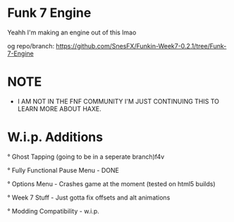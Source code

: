 

# Funk 7 Engine

Yeahh I'm making an engine out of this lmao

og repo/branch: https://github.com/SnesFX/Funkin-Week7-0.2.1/tree/Funk-7-Engine

# NOTE

* I AM NOT IN THE FNF COMMUNITY I'M JUST CONTINUING THIS TO LEARN MORE ABOUT HAXE.

# W.i.p. Additions

 ° Ghost Tapping (going to be in a seperate branch)f4v
 
 
 ° Fully Functional Pause Menu  - DONE
 
 
 ° Options Menu - Crashes game at the moment (tested on html5 builds)
 
 
 ° Week 7 Stuff - Just gotta fix offsets and alt animations
 

 ° Modding Compatibility - w.i.p.
